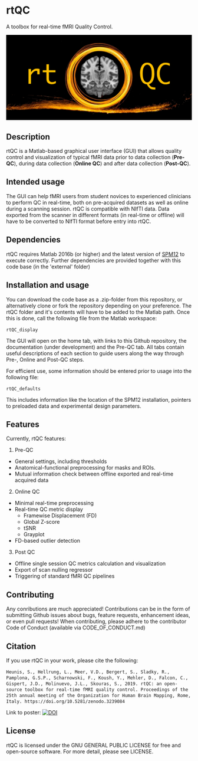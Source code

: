 # rtQC

A toolbox for real-time fMRI Quality Control.

![hdr](api-matlab/rtqc_logo2_black.png)

## Description

rtQC is a Matlab-based graphical user interface (GUI) that allows quality control and visualization of typical fMRI data prior to data collection (**Pre-QC**), during data collection (**Online QC**) and after data collection (**Post-QC**).

## Intended usage

The GUI can help fMRI users from student novices to experienced clinicians to perform QC in real-time, both on pre-acquired datasets as well as online during a scanning session. rtQC is compatible with NIfTI data. Data exported from the scanner in different formats (in real-time or offline) will have to be converted to NIfTI format before entry into rtQC.

## Dependencies

rtQC requires Matlab 2016b (or higher) and the latest version of [SPM12](https://www.fil.ion.ucl.ac.uk/spm/software/spm12/) to execute correctly. Further dependencies are provided together with this code base (in the 'external' folder)

## Installation and usage

You can download the code base as a .zip-folder from this repository, or alternatively clone or fork the repository depending on your preference. The rtQC folder and it's contents will have to be added to the Matlab path. Once this is done, call the following file from the Matlab workspace:

```
rtQC_display
```

The GUI will open on the home tab, with links to this Github repository, the documentation (under development) and the Pre-QC tab. All tabs contain useful descriptions of each section to guide users along the way through Pre-, Online and Post-QC steps.

For efficient use, some information should be entered prior to usage into the following file:
```
rtQC_defaults
```
This includes information like the location of the SPM12 installation, pointers to preloaded data and experimental design parameters.

## Features

Currently, rtQC features:
1. Pre-QC
  * General settings, including thresholds
  * Anatomical-functional preprocessing for masks and ROIs.
  * Mutual information check between offline exported and real-time acquired data
2. Online QC
  * Minimal real-time preprocessing
  * Real-time QC metric display
  	* Framewise Displacement (FD)
  	* Global Z-score
  	* tSNR
  	* Grayplot
  * FD-based outlier detection
3. Post QC
  * Offline single session QC metrics calculation and visualization
  * Export of scan nulling regressor
  * Triggering of standard fMRI QC pipelines

## Contributing

Any conributions are much appreciated! Contributions can be in the form of submitting Github issues about bugs, feature requests, enhancement ideas, or even pull requests! When contributing, please adhere to the contributor Code of Conduct (available via CODE_OF_CONDUCT.md)

## Citation

If you use rtQC in your work, please cite the following:

```
Heunis, S., Hellrung, L., Meer, V.D., Bergert, S., Sladky, R., Pamplona, G.S.P., Scharnowski, F., Koush, Y., Mehler, D., Falcon, C., Gispert, J.D., Molinuevo, J.L., Skouras, S., 2019. rtQC: an open-source toolbox for real-time fMRI quality control. Proceedings of the 25th annual meeting of the Organization for Human Brain Mapping, Rome, Italy. https://doi.org/10.5281/zenodo.3239084
```

Link to poster: [![DOI](https://zenodo.org/badge/DOI/10.5281/zenodo.3239084.svg)](https://doi.org/10.5281/zenodo.3239084)

## License

rtQC is licensed under the GNU GENERAL PUBLIC LICENSE for free and open-source software. For more detail, please see LICENSE.



